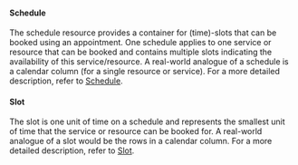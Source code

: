 #### Schedule
The schedule resource provides a container for (time)-slots that can be booked using an appointment. One schedule applies to one service or resource that can be booked and contains multiple slots indicating the availability of this service/resource. A real-world analogue of a schedule is a calendar column (for a single resource or service). For a more detailed description, refer to [Schedule](https://www.hl7.org/fhir/schedule.html).

#### Slot
The slot is one unit of time on a schedule and represents the smallest unit of time that the service or resource can be booked for. A real-world analogue of a slot would be the rows in a calendar column. For a more detailed description, refer to [Slot](https://www.hl7.org/fhir/slot.html).
